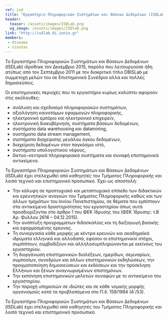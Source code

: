 ```yaml
---
ref: isd
title: "Εργαστήριο Πληροφορικών Συστημάτων και Βάσεων Δεδομένων (ISDLab)"
header:
  teaser: /assets/images/ISDLab.png
  og_image: /assets/images/ISDlab.png
link: "http://isdlab.di.ionio.gr"
members:
 - dtsouma
 - sioutas
---
```


Το Εργαστήριο Πληροφορικών Συστημάτων και Βάσεων Δεδομένων (ISDLab) ιδρύθηκε τον Δεκέμβριο 2015, παρόλο που λειτουργούσε ήδη ατύπως από τον Σεπτέμβριο 2011 με τον διακριτικό τίτλο DBISLab με συμμετοχή μελών του σε Επιστημονικά Συνέδρια αλλά και πολλές δημοσιεύσεις.

Οι επιστημονικές περιοχές που το εργαστήριο κυρίως καλύπτει αφορούν στις ακόλουθες:

- ανάλυση και σχεδιασμό πληροφοριακών συστημάτων,
- αξιολόγηση καινοτόμων εφαρμογών πληροφορικής,
- ηλεκτρονικό εμπόριο και ηλεκτρονικό επιχειρείν,
- ηλεκτρονική διακυβέρνηση, συστήματα βάσεων δεδομένων,
- συστήματα data warehousing και datamining,
- συστήματα data stream management,
- συστήματα διαχείρισης μεγάλου όγκου δεδομένων,
- διαχείριση δεδομένων στον παγκόσμιο ιστό,
- συστήματα υπολογιστικού νέφους,
- δίκτυο−κεντρικά πληροφοριακά συστήματα και συναφή επιστημονικά αντικείμενα.

Το Εργαστήριο Πληροφορικών Συστημάτων και Βάσεων Δεδομένων (ISDLab) έχει στελεχωθεί από καθηγητές του Τμήματος Πληροφορικής  και λοιπό τεχνικό και επιστημονικό προσωπικό. Έχει ως αποστολή:

- Την κάλυψη σε προπτυχιακό και μεταπτυχιακό επίπεδο των διδακτικών και ερευνητικών αναγκών του Τμήματος Πληροφορικής καθώς και των άλλων τμημάτων του Ιονίου Πανεπιστημίου, σε θέματα που εμπίπτουν στα αντικείμενα δραστηριότητας του εργαστηρίου όπως αυτά προσδιορίζονται στο άρθρο 1 του ΦΕΚ Ίδρυσης του (ΦΕΚ Ίδρυσης: τ.Β Αρ. Φυλλου 2616 – 04.12.2015).
- Την ανάπτυξη προγραμμάτων διδασκαλίας και τη διεξαγωγή βασικής και εφαρμοσμένης έρευνας.
- Τη συνεργασία κάθε μορφής με κέντρα ερευνών και ακαδημαϊκά ιδρύματα ελληνικά και αλλοδαπά, εφόσον οι επιστημονικοί στόχοι, συμπίπτουν, συμβαδίζουν και αλληλοσυμπληρώνονται με εκείνους του εργαστηρίου.
- Τη διοργάνωση επιστημονικών διαλέξεων, ημερίδων, σεμιναρίων, συμποσίων, συνεδρίων και άλλων επιστημονικών εκδηλώσεων, την πραγματοποίηση δημοσιεύσεων και εκδόσεων και την πρόσκληση Ελλήνων και ξένων αναγνωρισμένων επιστημόνων.
- Την εκπόνηση επιστημονικών μελετών συναφών με το αντικείμενο του εργαστηρίου.
- Την παροχή υπηρεσιών σε ιδιώτες και σε κάθε νομικής μορφής οργανισμούς κατά τα προβλεπόμενα στο Π.δ. 159/1984 (Α΄/53).

Το Εργαστήριο Πληροφορικών Συστημάτων και Βάσεων Δεδομένων (ISDLab) έχει στελεχωθεί από καθηγητές του Τμήματος Πληροφορικής και λοιπό τεχνικό και επιστημονικό προσωπικό.
